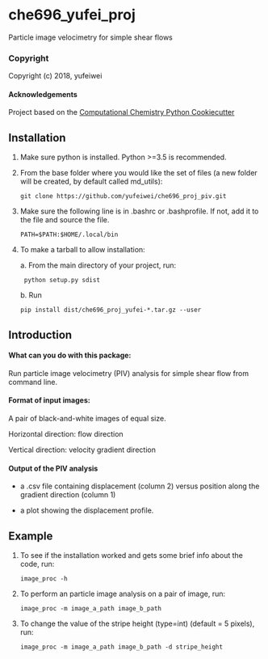 che696_yufei_proj
==============================

Particle image velocimetry for simple shear flows

### Copyright

Copyright (c) 2018, yufeiwei


#### Acknowledgements
 
Project based on the 
[Computational Chemistry Python Cookiecutter](https://github.com/choderalab/cookiecutter-python-comp-chem)

Installation
------------
1. Make sure python is installed. Python >=3.5 is recommended. 

2. From the base folder where you would like the set of files (a new folder will be created, by default called md_utils):
   ~~~
   git clone https://github.com/yufeiwei/che696_proj_piv.git
   ~~~

3. Make sure the following line is in .bashrc or .bashprofile. If not, add it to the file and source the file.
   ~~~
   PATH=$PATH:$HOME/.local/bin
   ~~~

4. To make a tarball to allow installation:

   a. From the main directory of your project, run:
   ~~~
    python setup.py sdist   
   ~~~
   
   b. Run
   ~~~
   pip install dist/che696_proj_yufei-*.tar.gz --user
   ~~~
Introduction
-------------
#### What can you do with this package:

Run particle image velocimetry (PIV) analysis for simple shear flow from command line.

#### Format of input images:

A pair of black-and-white images of equal size. 

Horizontal direction: flow direction

Vertical direction: velocity gradient direction

#### Output of the PIV analysis

* a .csv file containing displacement (column 2) versus position along the gradient direction (column 1)

* a plot showing the displacement profile.

Example
--------
1. To see if the installation worked and gets some brief info about the code, run:
    ~~~
    image_proc -h
    ~~~

2. To perform an particle image analysis on a pair of image, run:
    ~~~
    image_proc -m image_a_path image_b_path
    ~~~

3. To change the value of the stripe height (type=int) (default = 5 pixels), run:
    ~~~
    image_proc -m image_a_path image_b_path -d stripe_height
    ~~~
    